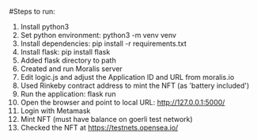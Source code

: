 #Steps to run:

1. Install python3
2. Set python environment: python3 -m venv venv
3. Install dependencies: pip install -r requirements.txt
4. Install flask: pip install flask
5. Added flask directory to path
6. Created and run Moralis server
7. Edit logic.js and adjust the Application ID and URL from moralis.io
8. Used Rinkeby contract address to mint the NFT (as 'battery included')
9. Run the application: flask run
10. Open the browser and point to local URL: http://127.0.0.1:5000/
11. Login with Metamask
12. Mint NFT (must have balance on goerli test network)
13. Checked the NFT at https://testnets.opensea.io/